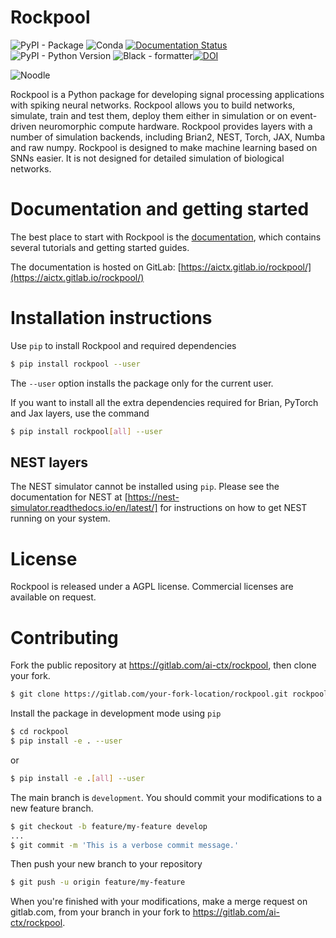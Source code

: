 # Rockpool

![PyPI - Package](https://img.shields.io/pypi/v/rockpool) ![Conda](https://img.shields.io/conda/v/conda-forge/rockpool) [![Documentation Status](https://img.shields.io/badge/docs-ok-green)](https://aictx.gitlab.io/rockpool) ![PyPI - Python Version](https://img.shields.io/pypi/pyversions/rockpool?logo=python) ![Black - formatter](https://img.shields.io/badge/code_style-black-black)[![DOI](https://zenodo.org/badge/DOI/10.5281/zenodo.3773845.svg)](https://doi.org/10.5281/zenodo.3773845)

![Noodle](https://aictx.gitlab.io/rockpool/_static/noodle-small.png)

Rockpool is a Python package for developing signal processing applications with spiking neural networks. Rockpool allows you to build networks, simulate, train and test them, deploy them either in simulation or on event-driven neuromorphic compute hardware. Rockpool provides layers with a number of simulation backends, including Brian2, NEST, Torch, JAX, Numba and raw numpy. Rockpool is designed to make machine learning based on SNNs easier. It is not designed for detailed simulation of biological networks.

# Documentation and getting started

The best place to start with Rockpool is the [documentation](https://aictx.gitlab.io/rockpool), which contains several tutorials and getting started guides.

The documentation is hosted on GitLab: [https://aictx.gitlab.io/rockpool/](https://aictx.gitlab.io/rockpool/)

# Installation instructions

Use `pip` to install Rockpool and required dependencies

```bash
$ pip install rockpool --user
```

The `--user` option installs the package only for the current user.

If you want to install all the extra dependencies required for Brian, PyTorch and Jax layers, use the command

```bash
$ pip install rockpool[all] --user
```

## NEST layers

The NEST simulator cannot be installed using `pip`. Please see the documentation for NEST at [https://nest-simulator.readthedocs.io/en/latest/] for instructions on how to get NEST running on your system.

# License

Rockpool is released under a AGPL license. Commercial licenses are available on request.

# Contributing

Fork the public repository at https://gitlab.com/ai-ctx/rockpool, then clone your fork.

```bash
$ git clone https://gitlab.com/your-fork-location/rockpool.git rockpool
```

Install the package in development mode using `pip`

```bash
$ cd rockpool
$ pip install -e . --user
```

or

```bash
$ pip install -e .[all] --user
```

The main branch is `development`. You should commit your modifications to a new feature branch.

```bash
$ git checkout -b feature/my-feature develop
...
$ git commit -m 'This is a verbose commit message.'
```

Then push your new branch to your repository

```bash
$ git push -u origin feature/my-feature
```

When you're finished with your modifications, make a merge request on gitlab.com, from your branch in your fork to https://gitlab.com/ai-ctx/rockpool.
